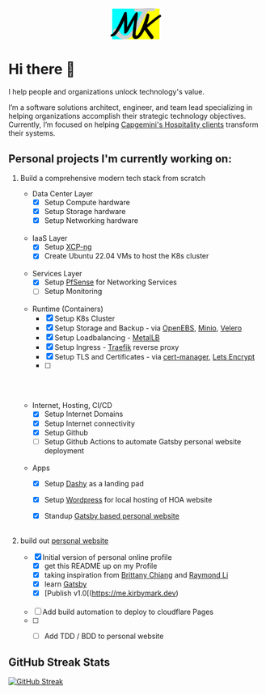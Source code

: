 <p align="center">
  <a href="https://github.com/kirbymark/">
    <img alt="Mark's Icon" src="https://github.com/kirbymark/mark-site/raw/master/src/images/kirbymark-mg.svg" width="100" />
  </a>
</p>


# Hi there :wave:

I help people and organizations unlock technology's value.

I’m a software solutions architect, engineer, and team lead specializing in helping organizations accomplish their strategic technology objectives. Currently, I’m focused on helping [Capgemini's Hospitality clients](https://www.capgemini.com/us-en/industries/hospitality-and-travel/) transform their systems.


## Personal projects I'm currently working on:

1. Build a comprehensive modern tech stack from scratch

    - Data Center Layer
        - [x] Setup Compute hardware
        - [x] Setup Storage hardware
        - [x] Setup Networking hardware
    <br/><br/>
    - IaaS Layer
        - [x] Setup [XCP-ng](https://xcp-ng.org/) 
        - [x] Create Ubuntu 22.04 VMs to host the K8s cluster
    <br/><br/>
    - Services Layer
        - [x] Setup [PfSense](https://www.pfsense.org/) for Networking Services
        - [ ] Setup Monitoring 
    <br/><br/>
    - Runtime (Containers)
        - [x] Setup K8s Cluster 
        - [x] Setup Storage and Backup - via [OpenEBS](https://openebs.io/), [Minio](https://min.io/), [Velero](https://velero.io/)
        - [x] Setup Loadbalancing - [MetalLB](https://metallb.universe.tf/)
        - [x] Setup Ingress - [Traefik](https://traefik.io/) reverse proxy
        - [x] Setup TLS and Certificates - via [cert-manager](https://cert-manager.io/), [Lets Encrypt](https://letsencrypt.org/)
        - [ ] 
    <br/><br/>
    - Internet, Hosting, CI/CD
        - [x] Setup Internet Domains 
        - [x] Setup Internet connectivity 
        - [x] Setup Github
        - [ ] Setup Github Actions to automate Gatsby personal website deployment
    <br/><br/>        
    - Apps 
        - [x] Setup [Dashy](https://dashy.to/) as a landing pad
        - [x] Setup [Wordpress](https://wordpress.org/) for local hosting of HOA website
        - [x] Standup [Gatsby based personal website](https://me.kirbymark.dev) 
    <br/><br/>        



2. build out [personal website](https://me.kirbymark.dev)

    - [x] Initial version of personal online profile
      - [x] get this README up on my Profile
      - [x] taking inspiration from [Brittany Chiang](https://brittanychiang.com/) and [Raymond Li](https://raymond.li/)
      - [x] learn [Gatsby](https://www.gatsbyjs.com/docs/tutorial/)
      - [x] [Publish v1.0[(https://me.kirbymark.dev)
    <br/><br/>
    - [ ] Add build automation to deploy to cloudflare Pages
    - [ ] - [ ] Add TDD / BDD to personal website
    

## GitHub Streak Stats
[![GitHub Streak](https://streak-stats.demolab.com?user=kirbymark&theme=dark&border_radius=4.6&background=020C81&fire=176FDD&ring=22CDDD&currStreakLabel=2490DD)](https://git.io/streak-stats)
